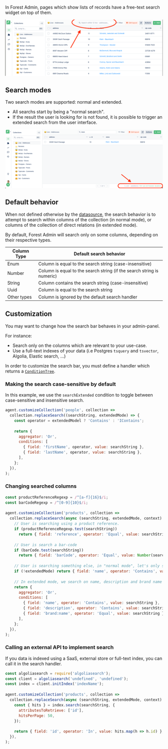 In Forest Admin, pages which show lists of records have a free-text search widget on top of them.

![Search bar on main list-view](../assets/search-bar.png)

## Search modes

Two search modes are supported: normal and extended.

- All searchs start by being a "normal search".
- If the result the user is looking for is not found, it is possible to trigger an extended search from the user interface.

![Extended search call to action](../assets/search-bar-extended.png)

## Default behavior

When not defined otherwise by the [datasource](../datasources/README.md), the search behavior is to attempt to search within columns of the collection (in normal mode), or columns of the collection of direct relations (in extended mode).

By default, Forest Admin will search only on some columns, depending on their respective types.

| Column Type | Default search behavior                                                |
| ----------- | ---------------------------------------------------------------------- |
| Enum        | Column is equal to the search string (case-insensitive)                |
| Number      | Column is equal to the search string (if the search string is numeric) |
| String      | Column contains the search string (case-insensitive)                   |
| Uuid        | Column is equal to the search string                                   |
| Other types | Column is ignored by the default search handler                        |

## Customization

You may want to change how the search bar behaves in your admin-panel.

For instance:

- Search only on the columns which are relevant to your use-case.
- Use a full-text indexes of your data (i.e Postgres `tsquery` and `tsvector`, Algolia, Elastic search, ...)

In order to customize the search bar, you must define a handler which returns a [`ConditionTree`](../under-the-hood/queries/filters.md#condition-trees).

### Making the search case-sensitive by default

In this example, we use the `searchExtended` condition to toggle between case-sensitive and insensitive search.

```javascript
agent.customizeCollection('people', collection =>
  collection.replaceSearch((searchString, extendedMode) => {
    const operator = extendedModel ? 'Contains' : 'IContains';

    return {
      aggregator: 'Or',
      conditions: [
        { field: 'firstName', operator, value: searchString },
        { field: 'lastName', operator, value: searchString },
      ],
    };
  }),
);
```

### Changing searched columns

```javascript
const productReferenceRegexp = /^[a-f]{16}$/i;
const barCodeRegexp = /^[0-9]{10}$/i;

agent.customizeCollection('products', collection =>
  collection.replaceSearch(async (searchString, extendedMode, context) => {
    // User is searching using a product reference.
    if (productReferenceRegexp.test(searchString))
      return { field: 'reference', operator: 'Equal', value: searchString };

    // User is search a bar-code
    if (barCode.test(searchString))
      return { field: 'barCode', operator: 'Equal', value: Number(searchString) };

    // User is searching something else, in "normal mode", let's only search in the product name
    if (!extendedMode) return { field: 'name', operator: 'Contains', value: searchString };

    // In extended mode, we search on name, description and brand name
    return {
      aggregator: 'Or',
      conditions: [
        { field: 'name', operator: 'Contains', value: searchString },
        { field: 'description', operator: 'Contains', value: searchString },
        { field: 'brand:name', operator: 'Equal', value: searchString },
      ],
    };
  }),
);
```

### Calling an external API to implement search

If you data is indexed using a SaaS, external store or full-text index, you can call it in the search handler.

```javascript
const algoliasearch = require('algoliasearch');
const client = algoliasearch('undefined', 'undefined');
const index = client.initIndex('indexName');

agent.customizeCollection('products', collection =>
  collection.replaceSearch(async (searchString, extendedMode, context) => {
    const { hits } = index.search(searchString, {
      attributesToRetrieve: ['id'],
      hitsPerPage: 50,
    });

    return { field: 'id', operator: 'In', value: hits.map(h => h.id) };
  }),
);
```
